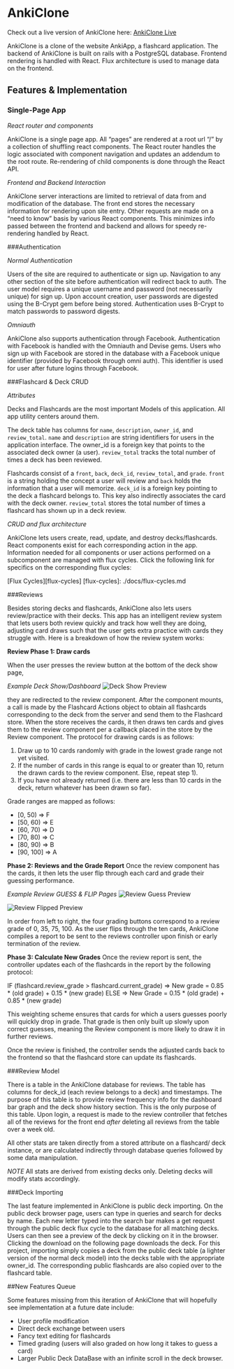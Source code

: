 # AnkiClone

Check out a live version of AnkiClone here:
[AnkiClone Live][heroku]

[heroku]: https://anki-clone.herokuapp.com/#/auth?_k=2sv0x7

AnkiClone is a clone of the website AnkiApp, a flashcard application. The
backend of AnkiClone is built on rails with a PostgreSQL database. Frontend
rendering is handled with React. Flux architecture is used to manage data on the
frontend.

## Features & Implementation

### Single-Page App

*React router and components*

AnkiClone is a single page app. All “pages” are rendered at a root url “/” by a
collection of shuffling react components. The React router handles the logic
associated with component navigation and updates an addendum to the root route.
Re-rendering of child components is done through the React API.

*Frontend and Backend Interaction*

AnkiClone server interactions are limited to retrieval of data from and
modification of the database. The front end stores the necessary information for
rendering upon site entry. Other requests are made on a “need to know” basis by
various React components. This minimizes info passed between the frontend
and backend and allows for speedy re-rendering handled by React.

###Authentication

*Normal Authentication*

Users of the site are required to authenticate or sign up. Navigation to any
other section of the site before authentication will redirect back to auth. The
user model requires a unique username and password (not necessarily unique) for
sign up. Upon account creation, user passwords are digested using the B-Crypt
gem before being stored. Authentication uses B-Crypt to match passwords to
password digests.

*Omniauth*

AnkiClone also supports authentication through Facebook. Authentication with
Facebook is handled with the Omniauth and Devise gems. Users who sign up with
Facebook are stored in the database with a Facebook unique identifier (provided
by Facebook through omni auth). This identifier is used for user after future
logins through Facebook.

###Flashcard & Deck CRUD

*Attributes*

Decks and Flashcards are the most important Models of this application. All app
utility centers around them.

The deck table has columns for `name`, `description`, `owner_id`, and
`review_total`. `name` and `description` are string identifiers for users in the
application interface. The owner_id is a foreign key that points to the
associated deck owner (a user). `review_total` tracks the total number of times
a deck has been reviewed.

Flashcards consist of a `front`, `back`, `deck_id`, `review_total`, and `grade`.
`front` is a string holding the concept a user will review and `back` holds the
information that a user will memorize. `deck_id` is a foreign key pointing to
the deck a flashcard belongs to. This key also indirectly associates the card
with the deck owner. `review_total` stores the total number of times a flashcard
has shown up in a deck review.

*CRUD and flux architecture*

AnkiClone lets users create, read, update, and destroy decks/flashcards.
React components exist for each corresponding action in the app. Information
needed for all components or user actions performed on a subcomponent are
managed with flux cycles. Click the following link for specifics on the
corresponding flux cycles:

[Flux Cycles][flux-cycles]
[flux-cycles]: ./docs/flux-cycles.md

###Reviews

Besides storing decks and flashcards, AnkiClone also lets users review/practice
with their decks. This app has an intelligent review system that lets users both
review quickly and track how well they are doing, adjusting card draws such
that the user gets extra practice with cards they struggle with. Here is a
breakdown of how the review system works:

**Review Phase 1: Draw cards**

When the user presses the review button at the bottom of the deck show page,

*Example Deck Show/Dashboard*
![Deck Show Preview](./docs/preview_images/deck_show_preview)

they are redirected to the review component. After the component mounts, a call
is made by the Flashcard Actions object to obtain all
flashcards corresponding to the deck from the server and send them to the
Flashcard store. When the store receives the cards, it then draws ten cards and
gives them to the review component per a callback placed in the store by the
Review component. The protocol for drawing cards is as follows:

1. Draw up to 10 cards randomly with grade in the lowest grade range not yet
   visited.
2. If the number of cards in this range is equal to or greater than 10, return
   the drawn cards to the review component. Else, repeat step 1).
3. If you have not already returned (i.e. there are less than 10 cards in the
   deck, return whatever has been drawn so far).

Grade ranges are mapped as follows:

 * [0, 50)   => F
 * [50, 60)  => E
 * [60, 70)  => D
 * [70, 80)  => C
 * [80, 90)  => B
 * [90, 100] => A

**Phase 2: Reviews and the Grade Report**
Once the review component has the cards, it then lets the user flip through each
card and grade their guessing performance.

*Example Review GUESS & FLIP Pages*
![Review Guess Preview](./docs/preview_images/review_guess_preview)

![Review Flipped Preview](./docs/preview_images/review_flipped_preview)

In order from left to right,
the four grading buttons correspond to a review grade of 0, 35, 75, 100. As the
user flips through the ten cards, AnkiClone compiles a report to be sent to the
reviews controller upon finish or early termination of the review.

**Phase 3: Calculate New Grades**
Once the review report is sent, the controller updates each of the flashcards in
the report by the following protocol:

IF (flashcard.review_grade > flashcard.current_grade)
  => New grade = 0.85 * (old grade) + 0.15 * (new grade)
ELSE
  => New Grade = 0.15 * (old grade) + 0.85 * (new grade)

This weighting scheme ensures that cards for which a users guesses poorly will
quickly drop in grade. That grade is then only built up slowly upon correct
guesses, meaning the Review component is more likely to draw it in further
reviews.

Once the review is finished, the controller sends the adjusted cards back to the
frontend so that the flashcard store can update its flashcards.

###Review Model

There is a table in the AnkiClone database for reviews. The table has columns
for deck_id (each review belongs to a deck) and timestamps. The purpose of this
table is to provide review frequency info for the dashboard bar graph and
the deck show history section. This is the only purpose of this table. Upon
login, a request is made to the review controller that fetches all of the
reviews for the front end *after* deleting all reviews from the table over a
week old.

All other stats are taken directly from a stored attribute on a
flashcard/ deck instance, or are calculated indirectly through database
queries followed by some data manipulation.

*NOTE* All stats are derived from existing decks only. Deleting decks will
modify stats accordingly.

###Deck Importing

The last feature implemented in AnkiClone is public deck importing. On the
public deck browser page, users can type in queries and search for decks by name.
Each new letter typed into the search bar makes a get request through the public
deck flux cycle to the database for all matching decks. Users can then see a
preview of the deck by clicking on it in the browser. Clicking the download on
the following page downloads the deck. For this project, importing simply copies
a deck from the public deck table (a lighter version of the normal deck
model) into the decks table with the appropriate owner_id. The corresponding
public flashcards are also copied over to the flashcard table.

##New Features Queue

Some features missing from this iteration of AnkiClone that will hopefully see
implementation at a future date include:

* User profile modification
* Direct deck exchange between users
* Fancy text editing for flashcards
* Timed grading (users will also graded on how long it takes to guess a card)
* Larger Public Deck DataBase with an infinite scroll in the deck browser.
